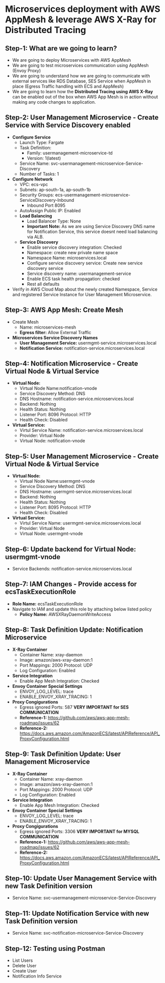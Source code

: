 # Microservices deployment with AWS AppMesh & leverage AWS X-Ray for Distributed Tracing

## Step-1: What are we going to learn? 
- We are going to deploy Microservices with AWS AppMesh
- We are going to test microservices communication using AppMesh (Envoy Proxy)
- We are going to understand how we are going to communicate with external services like RDS Database, SES Service when AppMesh in place (Egress Traffic handling with ECS and AppMesh)
- We are going to learn how the **Distributed Tracing using AWS X-Ray** can be enabled out of the box when AWS App Mesh is in action without making any code changes to application.


## Step-2: User Management Microservice - Create Service with Service Discovery enabled
- **Configure Service**
    - Launch Type: Fargate
    - Task Definition:
        - Family: usermanagement-microservice-td
        - Version: 1(latest) 
    - Service Name: svc-usermanagement-microservice-Service-Discovery
    - Number of Tasks: 1
- **Configure Network**
    - VPC: ecs-vpc
    - Subnets: ap-south-1a, ap-south-1b
    - Security Groups: ecs-usermanagement-microservice-ServiceDiscovery-Inbound 
        - Inbound Port 8095     
    - AutoAssign Public IP: Enabled        
    - **Load Balancing**
        - Load Balancer Type: None
        - **Important Note:** As we are using Service Discovery DNS name for Notification Service, this service doesnt need load balancing via ALB. 
    - **Service Discovery**
        - Enable service discovery integration: Checked
        - Namespace: create new private name space 
        - Namespace Name: microservices.local
        - Configure service discovery service: Create new service discovery service
        - Service discovery name: usermanagement-service
        - Enable ECS task health propagation: checked
        - Rest all defaults
- Verify in AWS Cloud Map about the newly created Namespace, Service and registered Service Instance for User Management Microservice. 


## Step-3: AWS App Mesh: Create Mesh
- Create Mesh
    - Name: microservices-mesh
    - **Egress filter:** Allow External Traffic
- **Microservices Service Discovery Names**
    - **User Management Service:** usermgmt-service.microservices.local
    - **Notification Service:** notification-service.microservices.local

## Step-4: Notification Microservice - Create Virtual Node & Virtual Service
- **Virtual Node:**
    - Virtual Node Name:notification-vnode
    - Service Discovery Method: DNS
    - DNS Hostname: notification-service.microservices.local
    - Backend: Nothing
    - Health Status: Nothing
    - Listener Port: 8096 Protocol: HTTP
    - Health Check: Disabled
- **Virtual Service:**    
    - Virtul Service Name: notification-service.microservices.local
    - Provider: Virtual Node
    - Virtual Node: notification-vnode

## Step-5: User Management Microservice - Create Virtual Node & Virtual Service
- **Virtual Node:**
    - Virtual Node Name:usermgmt-vnode
    - Service Discovery Method: DNS
    - DNS Hostname: usermgmt-service.microservices.local
    - Backend: Nothing
    - Health Status: Nothing
    - Listener Port: 8095 Protocol: HTTP
    - Health Check: Disabled
- **Virtual Service:**    
    - Virtul Service Name: usermgmt-service.microservices.local
    - Provider: Virtual Node
    - Virtual Node: usermgmt-vnode

## Step-6: Update backend for Virtual Node: usermgmt-vnode
- Service Backends: notification-service.microservices.local


## Step-7: IAM Changes - Provide access for ecsTaskExecutionRole
- **Role Name:** ecsTaskExecutionRole
- Navigate to IAM and update this role by attaching below listed policy
    - **Policy Name:** AWSXRayDaemonWriteAccess

## Step-8: Task Definition Update: Notification Microservice
- **X-Ray Container**
    - Container Name: xray-daemon
    - Image: amazon/aws-xray-daemon:1
    - Port Mappings: 2000 Protocol: UDP
    - Log Configuration: Enabled
- **Service Integration**
    - Enable App Mesh Integration: Checked
- **Envoy Container Special Settings**
    - ENVOY_LOG_LEVEL: trace
    - ENABLE_ENVOY_XRAY_TRACING: 1
- **Proxy Congigurations**
    - Egress ignored Ports: 587 **VERY IMPORTANT for SES COMMUNICATION**
    - **Reference-1:** https://github.com/aws/aws-app-mesh-roadmap/issues/62
    - **Reference-2:** https://docs.aws.amazon.com/AmazonECS/latest/APIReference/API_ProxyConfiguration.html

## Step-9: Task Definition Update: User Management Microservice
- **X-Ray Container**
    - Container Name: xray-daemon
    - Image: amazon/aws-xray-daemon:1
    - Port Mappings: 2000 Protocol: UDP
    - Log Configuration: Enabled
- **Service Integration**
    - Enable App Mesh Integration: Checked
- **Envoy Container Special Settings**
    - ENVOY_LOG_LEVEL: trace
    - ENABLE_ENVOY_XRAY_TRACING: 1
- **Proxy Congigurations**
    - Egress ignored Ports: 3306 **VERY IMPORTANT for MYSQL COMMUNICATION**
    - **Reference-1:** https://github.com/aws/aws-app-mesh-roadmap/issues/62
    - **Reference-2:** https://docs.aws.amazon.com/AmazonECS/latest/APIReference/API_ProxyConfiguration.html

## Step-10: Update User Management Service with new Task Definition version
- Service Name: svc-usermanagement-microservice-Service-Discovery

## Step-11: Update Notification Service with new Task Definition version
- Service Name: svc-notification-microservice-Service-Discovery

## Step-12: Testing using Postman
- List Users
- Delete User
- Create User
- Notification Info Service
